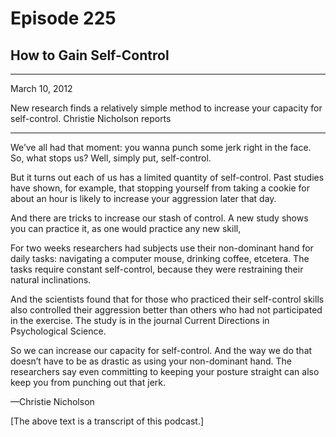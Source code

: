 # Episode 225

## How to Gain Self-Control

---

March 10, 2012

New research finds a relatively simple method to increase your capacity for self-control. Christie Nicholson reports

---

We’ve all had that moment: you wanna punch some jerk right in the face. So, what stops us? Well, simply put, self-control.

But it turns out each of us has a limited quantity of self-control. Past studies have shown, for example, that stopping yourself from taking a cookie for about an hour is likely to increase your aggression later that day.

And there are tricks to increase our stash of control. A new study shows you can practice it, as one would practice any new skill,

For two weeks researchers had subjects use their non-dominant hand for daily tasks: navigating a computer mouse, drinking coffee, etcetera. The tasks require constant self-control, because they were restraining their natural inclinations.

And the scientists found that for those who practiced their self-control skills also controlled their aggression better than others who had not participated in the exercise. The study is in the journal Current Directions in Psychological Science.

So we can increase our capacity for self-control. And the way we do that doesn’t have to be as drastic as using your non-dominant hand. The researchers say even committing to keeping your posture straight can also keep you from punching out that jerk.

—Christie Nicholson

[The above text is a transcript of this podcast.]

